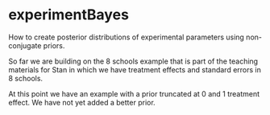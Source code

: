 # experimentBayes
How to create posterior distributions of experimental parameters using non-conjugate priors.

So far we are building on the 8 schools example that is part of the teaching materials for Stan in which we have treatment effects and standard errors in 8 schools.

At this point we have an example with a prior truncated at 0 and 1 treatment effect. We have not yet added a better prior.
